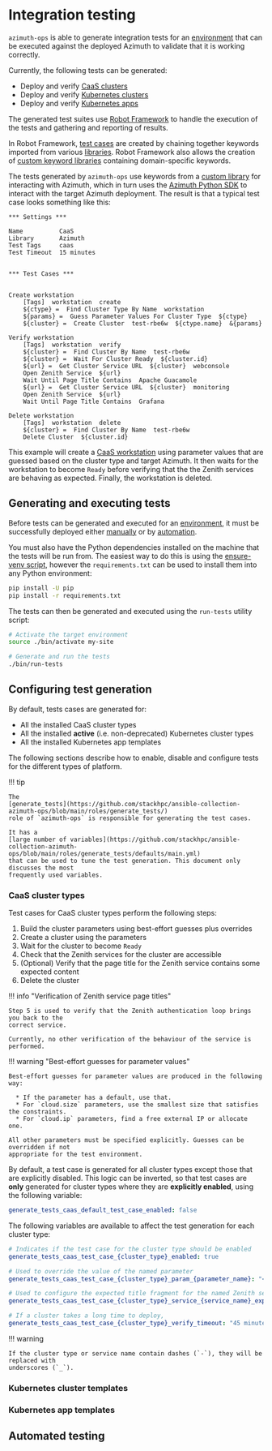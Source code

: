 # Integration testing

`azimuth-ops` is able to generate integration tests for an [environment](../environments.md)
that can be executed against the deployed Azimuth to validate that it is working correctly.

Currently, the following tests can be generated:

  * Deploy and verify [CaaS clusters](../configuration/12-caas.md)
  * Deploy and verify [Kubernetes clusters](../configuration/10-kubernetes-clusters.md)
  * Deploy and verify [Kubernetes apps](../configuration/11-kubernetes-apps.md)

The generated test suites use [Robot Framework](https://robotframework.org/) to handle the
execution of the tests and gathering and reporting of results.

In Robot Framework,
[test cases](https://robotframework.org/robotframework/latest/RobotFrameworkUserGuide.html#creating-test-cases)
are created by chaining together keywords imported from various
[libraries](https://robotframework.org/robotframework/latest/RobotFrameworkUserGuide.html#using-test-libraries).
Robot Framework also allows the creation of
[custom keyword libraries](https://robotframework.org/robotframework/latest/RobotFrameworkUserGuide.html#creating-test-libraries)
containing domain-specific keywords.

The tests generated by `azimuth-ops` use keywords from a
[custom library](https://github.com/stackhpc/azimuth-robotframework)
for interacting with Azimuth, which in turn uses the
[Azimuth Python SDK](https://github.com/stackhpc/azimuth-sdk) to interact with the
target Azimuth deployment.
The result is that a typical test case looks something like this:

```robotframework  title="Example of a generated test case"
*** Settings ***

Name          CaaS
Library       Azimuth
Test Tags     caas
Test Timeout  15 minutes


*** Test Cases ***


Create workstation
    [Tags]  workstation  create
    ${ctype} =  Find Cluster Type By Name  workstation
    ${params} =  Guess Parameter Values For Cluster Type  ${ctype}
    ${cluster} =  Create Cluster  test-rbe6w  ${ctype.name}  &{params}

Verify workstation
    [Tags]  workstation  verify
    ${cluster} =  Find Cluster By Name  test-rbe6w
    ${cluster} =  Wait For Cluster Ready  ${cluster.id}
    ${url} =  Get Cluster Service URL  ${cluster}  webconsole
    Open Zenith Service  ${url}
    Wait Until Page Title Contains  Apache Guacamole
    ${url} =  Get Cluster Service URL  ${cluster}  monitoring
    Open Zenith Service  ${url}
    Wait Until Page Title Contains  Grafana

Delete workstation
    [Tags]  workstation  delete
    ${cluster} =  Find Cluster By Name  test-rbe6w
    Delete Cluster  ${cluster.id}
```

This example will create a
[CaaS workstation](../configuration/12-caas.md#linux-workstation-appliance) using parameter
values that are guessed based on the cluster type and target Azimuth. It then waits for the
workstation to become `Ready` before verifying that the the Zenith services are behaving
as expected. Finally, the workstation is deleted.

## Generating and executing tests

Before tests can be generated and executed for an [environment](../environments.md), it must
be successfully deployed either [manually](../) or by [automation](./automation.md).

You must also have the Python dependencies installed on the machine that the tests will be
run from. The easiest way to do this is using the
[ensure-venv script](../deployment/index.md#python-dependencies), however the `requirements.txt`
can be used to install them into any Python environment:

```sh
pip install -U pip
pip install -r requirements.txt
```

The tests can then be generated and executed using the `run-tests` utility script:

```sh
# Activate the target environment
source ./bin/activate my-site

# Generate and run the tests
./bin/run-tests
```

## Configuring test generation

By default, tests cases are generated for:

  * All the installed CaaS cluster types
  * All the installed **active** (i.e. non-deprecated) Kubernetes cluster types
  * All the installed Kubernetes app templates

The following sections describe how to enable, disable and configure tests for the
different types of platform.

!!! tip

    The
    [generate_tests](https://github.com/stackhpc/ansible-collection-azimuth-ops/blob/main/roles/generate_tests/)
    role of `azimuth-ops` is responsible for generating the test cases.

    It has a
    [large number of variables](https://github.com/stackhpc/ansible-collection-azimuth-ops/blob/main/roles/generate_tests/defaults/main.yml)
    that can be used to tune the test generation. This document only discusses the most
    frequently used variables.

### CaaS cluster types

Test cases for CaaS cluster types perform the following steps:

  1. Build the cluster parameters using best-effort guesses plus overrides
  2. Create a cluster using the parameters
  3. Wait for the cluster to become `Ready`
  4. Check that the Zenith services for the cluster are accessible
  5. (Optional) Verify that the page title for the Zenith service contains some expected content
  6. Delete the cluster

!!! info  "Verification of Zenith service page titles"

    Step 5 is used to verify that the Zenith authentication loop brings you back to the
    correct service.

    Currently, no other verification of the behaviour of the service is performed.

!!! warning  "Best-effort guesses for parameter values"

    Best-effort guesses for parameter values are produced in the following way:

      * If the parameter has a default, use that.
      * For `cloud.size` parameters, use the smallest size that satisfies the constraints.
      * For `cloud.ip` parameters, find a free external IP or allocate one.

    All other parameters must be specified explicitly. Guesses can be overridden if not
    appropriate for the test environment.

By default, a test case is generated for all cluster types except those that are explicitly
disabled. This logic can be inverted, so that test cases are **only** generated for cluster
types where they are **explicitly enabled**, using the following variable:

```yaml  title="environments/my-site/inventory/group_vars/all/tests.yml"
generate_tests_caas_default_test_case_enabled: false
```

The following variables are available to affect the test generation for each cluster type:

```yaml  title="environments/my-site/inventory/group_vars/all/tests.yml"
# Indicates if the test case for the cluster type should be enabled
generate_tests_caas_test_case_{cluster_type}_enabled: true

# Used to override the value of the named parameter
generate_tests_caas_test_case_{cluster_type}_param_{parameter_name}: "<parameter_value>"

# Used to configure the expected title fragment for the named Zenith service
generate_tests_caas_test_case_{cluster_type}_service_{service_name}_expected_title: "<title fragment>"

# If a cluster takes a long time to deploy, 
generate_tests_caas_test_case_{cluster_type}_verify_timeout: "45 minutes"
```

!!! warning

    If the cluster type or service name contain dashes (`-`), they will be replaced with
    underscores (`_`).

### Kubernetes cluster templates

### Kubernetes app templates

## Automated testing
